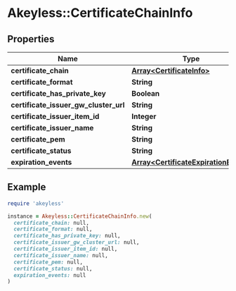 # Akeyless::CertificateChainInfo

## Properties

| Name | Type | Description | Notes |
| ---- | ---- | ----------- | ----- |
| **certificate_chain** | [**Array&lt;CertificateInfo&gt;**](CertificateInfo.md) |  | [optional] |
| **certificate_format** | **String** |  | [optional] |
| **certificate_has_private_key** | **Boolean** |  | [optional] |
| **certificate_issuer_gw_cluster_url** | **String** |  | [optional] |
| **certificate_issuer_item_id** | **Integer** |  | [optional] |
| **certificate_issuer_name** | **String** |  | [optional] |
| **certificate_pem** | **String** |  | [optional] |
| **certificate_status** | **String** |  | [optional] |
| **expiration_events** | [**Array&lt;CertificateExpirationEvent&gt;**](CertificateExpirationEvent.md) |  | [optional] |

## Example

```ruby
require 'akeyless'

instance = Akeyless::CertificateChainInfo.new(
  certificate_chain: null,
  certificate_format: null,
  certificate_has_private_key: null,
  certificate_issuer_gw_cluster_url: null,
  certificate_issuer_item_id: null,
  certificate_issuer_name: null,
  certificate_pem: null,
  certificate_status: null,
  expiration_events: null
)
```

